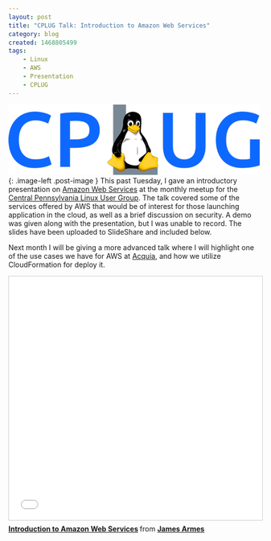 ```yaml
---
layout: post
title: "CPLUG Talk: Introduction to Amazon Web Services"
category: blog
created: 1468805499
tags:
    - Linux
    - AWS
    - Presentation
    - CPLUG
---
```

![](/assets/images/2016/cplug-logo.png){: .image-left .post-image } This past Tuesday, I gave an introductory
presentation on [Amazon Web Services](http://aws.amazon.com) at the monthly meetup for the
[Central Pennsylvania Linux User Group](http://www.cplug.net). The talk covered some of the services offered by AWS that
would be of interest for those launching application in the cloud, as well as a brief discussion on security. A demo was
given along with the presentation, but I was unable to record. The slides have been uploaded to SlideShare and included
below.

<!--more-->

Next month I will be giving a more advanced talk where I will highlight one of the use cases we have for AWS at
[Acquia](http://www.acquia.com), and how we utilize CloudFormation for deploy it.

<iframe src="//www.slideshare.net/slideshow/embed_code/key/Ixla9bRc0u1q9M" width="595" height="485" frameborder="0" marginwidth="0" marginheight="0" scrolling="no" style="border:1px solid #CCC; border-width:1px; margin-bottom:5px; max-width: 100%;" allowfullscreen> </iframe> <div style="margin-bottom:5px"> <strong> <a href="//www.slideshare.net/jamesiarmes/introduction-to-amazon-web-services-63968583" title="Introduction to Amazon Web Services" target="_blank">Introduction to Amazon Web Services</a> </strong> from <strong><a href="//www.slideshare.net/jamesiarmes" target="_blank">James Armes</a></strong> </div>
